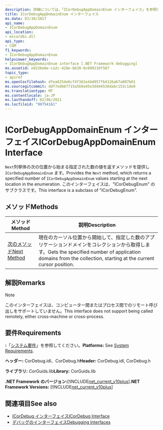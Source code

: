 ```yaml
---
description: 詳細については、「ICorDebugAppDomainEnum インターフェイス」を参照してください。
title: ICorDebugAppDomainEnum インターフェイス
ms.date: 03/30/2017
api_name:
- ICorDebugAppDomainEnum
api_location:
- mscordbi.dll
api_type:
- COM
f1_keywords:
- ICorDebugAppDomainEnum
helpviewer_keywords:
- ICorDebugAppDomainEnum interface [.NET Framework debugging]
ms.assetid: e9226e6e-ca2c-428e-bb38-0c099210f507
topic_type:
- apiref
ms.openlocfilehash: dfea6254e6cf4f162e44d057fb4126a67a087b61
ms.sourcegitcommit: ddf7edb67715a5b9a45e3dd44536dabc153c1de0
ms.translationtype: MT
ms.contentlocale: ja-JP
ms.lasthandoff: 02/06/2021
ms.locfileid: "99754161"
---
```

# <a name="icordebugappdomainenum-interface"></a><span data-ttu-id="2c3b3-103">ICorDebugAppDomainEnum インターフェイス</span><span class="sxs-lookup"><span data-stu-id="2c3b3-103">ICorDebugAppDomainEnum Interface</span></span>

<span data-ttu-id="2c3b3-104">`Next`列挙体の次の位置から始まる指定された数の値を返すメソッドを提供し `ICorDebugAppDomainEnum` ます。</span><span class="sxs-lookup"><span data-stu-id="2c3b3-104">Provides the `Next` method, which returns a specified number of `ICorDebugAppDomainEnum` values starting at the next location in the enumeration.</span></span> <span data-ttu-id="2c3b3-105">このインターフェイスは、"ICorDebugEnum" のサブクラスです。</span><span class="sxs-lookup"><span data-stu-id="2c3b3-105">This interface is a subclass of "ICorDebugEnum".</span></span>  
  
## <a name="methods"></a><span data-ttu-id="2c3b3-106">メソッド</span><span class="sxs-lookup"><span data-stu-id="2c3b3-106">Methods</span></span>  
  
|<span data-ttu-id="2c3b3-107">メソッド</span><span class="sxs-lookup"><span data-stu-id="2c3b3-107">Method</span></span>|<span data-ttu-id="2c3b3-108">説明</span><span class="sxs-lookup"><span data-stu-id="2c3b3-108">Description</span></span>|  
|------------|-----------------|  
|[<span data-ttu-id="2c3b3-109">次のメソッド</span><span class="sxs-lookup"><span data-stu-id="2c3b3-109">Next Method</span></span>](icordebugappdomainenum-next-method.md)|<span data-ttu-id="2c3b3-110">現在のカーソル位置から開始して、指定した数のアプリケーションドメインをコレクションから取得します。</span><span class="sxs-lookup"><span data-stu-id="2c3b3-110">Gets the specified number of application domains from the collection, starting at the current cursor position.</span></span>|  
  
## <a name="remarks"></a><span data-ttu-id="2c3b3-111">解説</span><span class="sxs-lookup"><span data-stu-id="2c3b3-111">Remarks</span></span>  
  
> [!NOTE]
> <span data-ttu-id="2c3b3-112">このインターフェイスは、コンピューター間またはプロセス間でのリモート呼び出しをサポートしていません。</span><span class="sxs-lookup"><span data-stu-id="2c3b3-112">This interface does not support being called remotely, either cross-machine or cross-process.</span></span>  
  
## <a name="requirements"></a><span data-ttu-id="2c3b3-113">要件</span><span class="sxs-lookup"><span data-stu-id="2c3b3-113">Requirements</span></span>  

 <span data-ttu-id="2c3b3-114">**:**「[システム要件](../../get-started/system-requirements.md)」を参照してください。</span><span class="sxs-lookup"><span data-stu-id="2c3b3-114">**Platforms:** See [System Requirements](../../get-started/system-requirements.md).</span></span>  
  
 <span data-ttu-id="2c3b3-115">**ヘッダー:** CorDebug.idl、CorDebug.h</span><span class="sxs-lookup"><span data-stu-id="2c3b3-115">**Header:** CorDebug.idl, CorDebug.h</span></span>  
  
 <span data-ttu-id="2c3b3-116">**ライブラリ:** CorGuids.lib</span><span class="sxs-lookup"><span data-stu-id="2c3b3-116">**Library:** CorGuids.lib</span></span>  
  
 <span data-ttu-id="2c3b3-117">**.NET Framework のバージョン:**[!INCLUDE[net_current_v10plus](../../../../includes/net-current-v10plus-md.md)]</span><span class="sxs-lookup"><span data-stu-id="2c3b3-117">**.NET Framework Versions:** [!INCLUDE[net_current_v10plus](../../../../includes/net-current-v10plus-md.md)]</span></span>  
  
## <a name="see-also"></a><span data-ttu-id="2c3b3-118">関連項目</span><span class="sxs-lookup"><span data-stu-id="2c3b3-118">See also</span></span>

- [<span data-ttu-id="2c3b3-119">ICorDebug インターフェイス</span><span class="sxs-lookup"><span data-stu-id="2c3b3-119">ICorDebug Interface</span></span>](icordebug-interface.md)
- [<span data-ttu-id="2c3b3-120">デバッグのインターフェイス</span><span class="sxs-lookup"><span data-stu-id="2c3b3-120">Debugging Interfaces</span></span>](debugging-interfaces.md)
